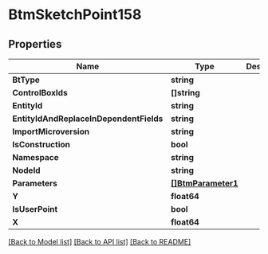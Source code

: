# BtmSketchPoint158

## Properties

Name | Type | Description | Notes
------------ | ------------- | ------------- | -------------
**BtType** | **string** |  | [optional] 
**ControlBoxIds** | **[]string** |  | [optional] 
**EntityId** | **string** |  | [optional] 
**EntityIdAndReplaceInDependentFields** | **string** |  | [optional] 
**ImportMicroversion** | **string** |  | [optional] 
**IsConstruction** | **bool** |  | [optional] 
**Namespace** | **string** |  | [optional] 
**NodeId** | **string** |  | [optional] 
**Parameters** | [**[]BtmParameter1**](BTMParameter-1.md) |  | [optional] 
**Y** | **float64** |  | [optional] 
**IsUserPoint** | **bool** |  | [optional] 
**X** | **float64** |  | [optional] 

[[Back to Model list]](../README.md#documentation-for-models) [[Back to API list]](../README.md#documentation-for-api-endpoints) [[Back to README]](../README.md)


